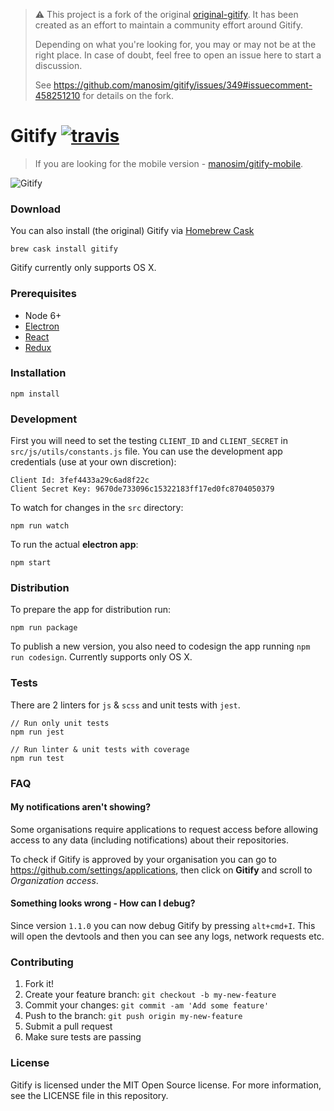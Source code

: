 > :warning: This project is a fork of the original [original-gitify](https://github.com/manosim/gitify).
> It has been created as an effort to maintain a community effort
> around Gitify.
>
> Depending on what you're looking for, you may or may not be at the right place.
> In case of doubt, feel free to open an issue here to start a discussion.
>
> See https://github.com/manosim/gitify/issues/349#issuecomment-458251210 for details on the fork.

# Gitify [![travis][travis-image]][travis-url]

> If you are looking for the mobile version - [manosim/gitify-mobile](https://github.com/manosim/gitify-mobile/).

![Gitify](images/press.jpg)


### Download

You can also install (the original) Gitify via [Homebrew Cask](http://caskroom.io/)

```shell
brew cask install gitify
```

Gitify currently only supports OS X.


### Prerequisites

 - Node 6+
 - [Electron](http://electron.atom.io/)
 - [React](https://facebook.github.io/react/)
 - [Redux](http://redux.js.org/)


### Installation

    npm install


### Development

First you will need to set the testing `CLIENT_ID` and `CLIENT_SECRET` in `src/js/utils/constants.js` file. You can use the development app credentials (use at your own discretion):

    Client Id: 3fef4433a29c6ad8f22c
    Client Secret Key: 9670de733096c15322183ff17ed0fc8704050379


To watch for changes in the `src` directory:

    npm run watch

To run the actual **electron app**:

    npm start


### Distribution

To prepare the app for distribution run:

    npm run package

To publish a new version, you also need to codesign the app running `npm run codesign`. Currently supports only OS X.


### Tests

There are 2 linters for `js` & `scss` and unit tests with `jest`.

    // Run only unit tests
    npm run jest

    // Run linter & unit tests with coverage
    npm run test

### FAQ

#### My notifications aren't showing?

Some organisations require applications to request access before allowing access to any data (including notifications) about their repositories.

To check if Gitify is approved by your organisation you can go to https://github.com/settings/applications, then click on **Gitify** and scroll to _Organization access_.

#### Something looks wrong - How can I debug?

Since version `1.1.0` you can now debug Gitify by pressing `alt+cmd+I`. This will open the devtools and then you can see any logs, network requests etc.


### Contributing

1. Fork it!
2. Create your feature branch: `git checkout -b my-new-feature`
3. Commit your changes: `git commit -am 'Add some feature'`
4. Push to the branch: `git push origin my-new-feature`
5. Submit a pull request
6. Make sure tests are passing


### License

Gitify is licensed under the MIT Open Source license. For more information, see the LICENSE file in this repository.


[travis-image]: https://travis-ci.org/Two15/gitify.svg?branch=master
[travis-url]: https://travis-ci.org/Two15/gitify
